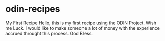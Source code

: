 # odin-recipes
My First Recipe
Hello, this is my first recipe using the ODIN Project. Wish me Luck. I would like to make someone a lot of money with the experience accrued throught this process. God Bless.
